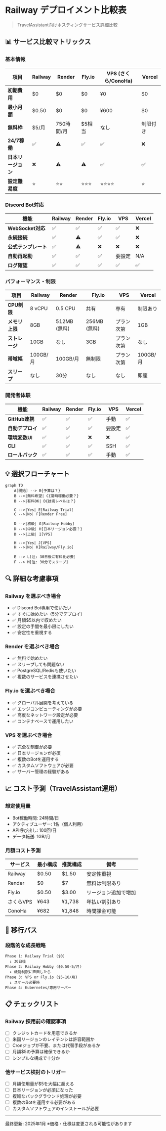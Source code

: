 # Railway デプロイメント比較表

> TravelAssistant向けホスティングサービス詳細比較

## 📊 サービス比較マトリックス

### 基本情報

| 項目 | Railway | Render | Fly.io | VPS (さくら/ConoHa) | Vercel |
|------|---------|--------|--------|-------------------|--------|
| **初期費用** | $0 | $0 | $0 | ¥0 | $0 |
| **最小月額** | $0.50 | $0 | $0 | ¥600 | $0 |
| **無料枠** | $5/月 | 750時間/月 | $5相当 | なし | 制限付き |
| **24/7稼働** | ✅ | ⚠️ | ✅ | ✅ | ❌ |
| **日本リージョン** | ❌ | ⚠️ | ⚠️ | ✅ | ✅ |
| **設定難易度** | ⭐ | ⭐⭐ | ⭐⭐⭐ | ⭐⭐⭐⭐ | ⭐ |

### Discord Bot対応

| 機能 | Railway | Render | Fly.io | VPS | Vercel |
|------|---------|--------|--------|-----|--------|
| **WebSocket対応** | ✅ | ✅ | ✅ | ✅ | ❌ |
| **永続接続** | ✅ | ⚠️ | ✅ | ✅ | ❌ |
| **公式テンプレート** | ✅ | ⚠️ | ❌ | ❌ | ❌ |
| **自動再起動** | ✅ | ✅ | ✅ | 要設定 | N/A |
| **ログ確認** | ✅ | ✅ | ✅ | ✅ | ✅ |

### パフォーマンス・制限

| 項目 | Railway | Render | Fly.io | VPS | Vercel |
|------|---------|--------|--------|-----|--------|
| **CPU制限** | 8 vCPU | 0.5 CPU | 共有 | 専有 | 制限あり |
| **メモリ上限** | 8GB | 512MB (無料) | 256MB (無料) | プラン次第 | 1GB |
| **ストレージ** | 10GB | なし | 3GB | プラン次第 | なし |
| **帯域幅** | 100GB/月 | 100GB/月 | 無制限 | プラン次第 | 100GB/月 |
| **スリープ** | なし | 30分 | なし | なし | 即座 |

### 開発者体験

| 機能 | Railway | Render | Fly.io | VPS | Vercel |
|------|---------|--------|--------|-----|--------|
| **GitHub連携** | ✅ | ✅ | ✅ | 手動 | ✅ |
| **自動デプロイ** | ✅ | ✅ | ✅ | 要設定 | ✅ |
| **環境変数UI** | ✅ | ✅ | ❌ | ❌ | ✅ |
| **CLI** | ✅ | ✅ | ✅ | SSH | ✅ |
| **ロールバック** | ✅ | ✅ | ✅ | 手動 | ✅ |

## 💡 選択フローチャート

```mermaid
graph TD
    A[開始] --> B{予算は？}
    B -->|無料希望| C{常時稼働必要？}
    B -->|有料OK| D{技術レベルは？}

    C -->|Yes| E[Railway Trial]
    C -->|No| F[Render Free]

    D -->|初級| G[Railway Hobby]
    D -->|中級| H{日本リージョン必要？}
    D -->|上級| I[VPS]

    H -->|Yes| J[VPS]
    H -->|No| K[Railway/Fly.io]

    E --> L[注: 30日後に有料化必要]
    F --> M[注: 30分でスリープ]
```

## 🔍 詳細な考慮事項

### Railway を選ぶべき場合

- ✅ Discord Bot専用で使いたい
- ✅ すぐに始めたい（5分でデプロイ）
- ✅ 月額$5以内で収めたい
- ✅ 設定の手間を最小限にしたい
- ✅ 安定性を重視する

### Render を選ぶべき場合

- ✅ 無料で始めたい
- ✅ スリープしても問題ない
- ✅ PostgreSQL/Redisも使いたい
- ✅ 複数のサービスを連携させたい

### Fly.io を選ぶべき場合

- ✅ グローバル展開を考えている
- ✅ エッジコンピューティングが必要
- ✅ 高度なネットワーク設定が必要
- ✅ コンテナベースで運用したい

### VPS を選ぶべき場合

- ✅ 完全な制御が必要
- ✅ 日本リージョンが必須
- ✅ 複数のBotを運用する
- ✅ カスタムソフトウェアが必要
- ✅ サーバー管理の経験がある

## 📈 コスト予測（TravelAssistant運用）

### 想定使用量

- Bot稼働時間: 24時間/日
- アクティブユーザー: 1名（個人利用）
- API呼び出し: 100回/日
- データ転送: 1GB/月

### 月額コスト予測

| サービス | 最小構成 | 推奨構成 | 備考 |
|---------|---------|---------|------|
| Railway | $0.50 | $1.50 | 安定性重視 |
| Render | $0 | $7 | 無料は制限あり |
| Fly.io | $0.50 | $3.00 | リージョン追加で増加 |
| さくらVPS | ¥643 | ¥1,738 | 年払い割引あり |
| ConoHa | ¥682 | ¥1,848 | 時間課金可能 |

## 🚀 移行パス

### 段階的な成長戦略

```text
Phase 1: Railway Trial ($0)
  ↓ 30日後
Phase 2: Railway Hobby ($0.50-5/月)
  ↓ 機能制限に直面したら
Phase 3: VPS or Fly.io ($5-10/月)
  ↓ スケール必要時
Phase 4: Kubernetes/専用サーバー
```

## 📋 チェックリスト

### Railway 採用前の確認事項

- [ ] クレジットカードを用意できるか
- [ ] 米国リージョンのレイテンシは許容範囲か
- [ ] Cronジョブが不要、または代替手段があるか
- [ ] 月額$5の予算は確保できるか
- [ ] シンプルな構成で十分か

### 他サービス検討のトリガー

- [ ] 月額使用量が$5を大幅に超える
- [ ] 日本リージョンが必須になった
- [ ] 複雑なバックグラウンド処理が必要
- [ ] 複数のBotを運用する必要がある
- [ ] カスタムソフトウェアのインストールが必要

---

最終更新: 2025年1月
※価格・仕様は変更される可能性があります
